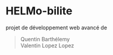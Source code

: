 # HELMo-bilite

projet de développement web avancé de 
>Quentin Barthélemy </br>
>Valentin Lopez Lopez
  
